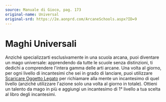 ```yaml
---
source: Manuale di Gioco, pag. 173
original-name: Universal
original-srd: https://2e.aonprd.com/ArcaneSchools.aspx?ID=9
---
```


# Maghi Universali

Anziché specializzarti esclusivamente in una scuola arcana, puoi diventare un
mago universale: apprendendo da tutte le scuole senza distinzioni, ti dedichi a
comprendere l'intera gamma delle arti arcane. Una volta al giorno, per ogni
livello di incantesimi che sei in grado di lanciare, puoi utilizzare
[Scaricare Oggetto Legato](/azioni/classe/scaricare-oggetto-legato) per
richiamare alla mente un incantesimo di quel livello (anziché utilizzare
l'azione solo una volta al giorno in totale). Ottieni un talento da mago in più
e aggiungi un incantesimo di 1° livello a tua scelta al libro degli incantesimi.
